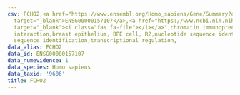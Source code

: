 ```yaml
---
csv: FCHO2,<a href="https://www.ensembl.org/Homo_sapiens/Gene/Summary?db=core;g=ENSG00000157107"
  target="_blank">ENSG00000157107</a>,<a href="https://www.ncbi.nlm.nih.gov/pubmed/22863008"
  target="_blank"><i class="fas fa-file"></i></a>",chromatin immunoprecipitation assay,direct
  interaction,breast epithelium, BPE cell, R2,nucleotide sequence identification,nucleotide
  sequence identification,transcriptional regulation,
data_alias: FCHO2
data_id: ENSG00000157107
data_numevidence: 1
data_species: Homo sapiens
data_taxid: '9606'
title: FCHO2
---
```

